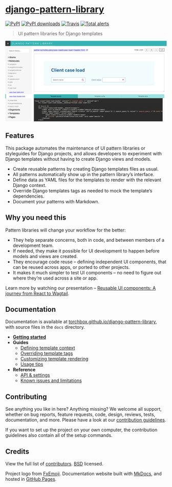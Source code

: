 # [django-pattern-library](https://torchbox.github.io/django-pattern-library/)

[![PyPI](https://img.shields.io/pypi/v/django-pattern-library.svg)](https://pypi.org/project/django-pattern-library/) [![PyPI downloads](https://img.shields.io/pypi/dm/django-pattern-library.svg)](https://pypi.org/project/django-pattern-library/) [![Travis](https://travis-ci.com/torchbox/django-pattern-library.svg?branch=master)](https://travis-ci.com/torchbox/django-pattern-library) [![Total alerts](https://img.shields.io/lgtm/alerts/g/torchbox/django-pattern-library.svg?logo=lgtm&logoWidth=18)](https://lgtm.com/projects/g/torchbox/django-pattern-library/alerts/)

> UI pattern libraries for Django templates

![Screenshot of the pattern library UI, with navigation, pattern rendering, and configuration](https://raw.githubusercontent.com/torchbox/django-pattern-library/master/.github/pattern-library-screenshot.webp)

## Features

This package automates the maintenance of UI pattern libraries or styleguides for Django projects, and allows developers to experiment with Django templates without having to create Django views and models.

- Create reusable patterns by creating Django templates files as usual.
- All patterns automatically show up in the pattern library’s interface.
- Define data as YAML files for the templates to render with the relevant Django context.
- Override Django templates tags as needed to mock the template’s dependencies.
- Document your patterns with Markdown.

## Why you need this

Pattern libraries will change your workflow for the better:

- They help separate concerns, both in code, and between members of a development team.
- If needed, they make it possible for UI development to happen before models and views are created.
- They encourage code reuse – defining independent UI components, that can be reused across apps, or ported to other projects.
- It makes it much simpler to test UI components – no need to figure out where they’re used across a site or app.

Learn more by watching our presentation – [Reusable UI components: A journey from React to Wagtail](https://www.youtube.com/watch?v=isrOufI7TKc).

## Documentation

Documentation is available at [torchbox.github.io/django-pattern-library](https://torchbox.github.io/django-pattern-library/), with source files in the `docs` directory.

- **[Getting started](https://torchbox.github.io/django-pattern-library/getting-started/)**
- **Guides**
  - [Defining template context](https://torchbox.github.io/django-pattern-library/guides/defining-template-context/)
  - [Overriding template tags](https://torchbox.github.io/django-pattern-library/guides/overriding-template-tags/)
  - [Customizing template rendering](https://torchbox.github.io/django-pattern-library/guides/customizing-template-rendering/)
  - [Usage tips](https://torchbox.github.io/django-pattern-library/guides/usage-tips/)
- **Reference**
  - [API & settings](https://torchbox.github.io/django-pattern-library/reference/api/)
  - [Known issues and limitations](https://torchbox.github.io/django-pattern-library/reference/known-issues/)

## Contributing

See anything you like in here? Anything missing? We welcome all support, whether on bug reports, feature requests, code, design, reviews, tests, documentation, and more. Please have a look at our [contribution guidelines](https://github.com/torchbox/django-pattern-library/blob/master/CONTRIBUTING.md).

If you want to set up the project on your own computer, the contribution guidelines also contain all of the setup commands.

## Credits

View the full list of [contributors](https://github.com/torchbox/django-pattern-library/graphs/contributors). [BSD](https://github.com/torchbox/django-pattern-library/blob/master/LICENSE) licensed.

Project logo from [FxEmoji](https://github.com/mozilla/fxemoji). Documentation website built with [MkDocs](https://www.mkdocs.org/), and hosted in [GitHub Pages](https://pages.github.com/).
